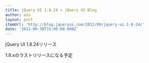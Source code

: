 ```yaml
---
title: jQuery UI 1.8.24 « jQuery UI Blog
author: azu
layout: post
itemUrl: 'http://blog.jqueryui.com/2012/09/jquery-ui-1-8-24/'
date: '2012-09-30T15:00:00.000Z'
---
```

jQuery UI 1.8.24リリース

1.8.xのラストリリースになる予定
